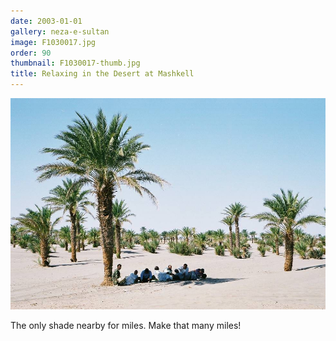 ```yaml
---
date: 2003-01-01
gallery: neza-e-sultan
image: F1030017.jpg
order: 90
thumbnail: F1030017-thumb.jpg
title: Relaxing in the Desert at Mashkell
---
```


![Relaxing in the Desert at Mashkell](./F1030017.jpg)

The only shade nearby for miles. Make that many miles!